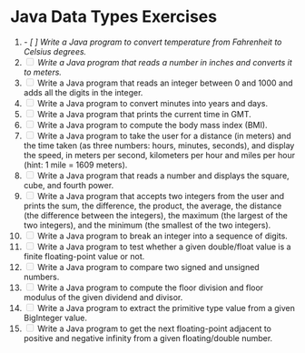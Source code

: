 # Java Data Types Exercises



<ol>
	<li><i> - [ ]  Write a Java program to convert temperature from Fahrenheit to Celsius degrees.</i></li>
	<li><i> <input type="checkbox" disabled />  Write a Java program that reads a number in inches and converts it to meters.</i></li>
	<li><i> <input type="checkbox" disabled />  </i> Write a Java program that reads an integer between 0 and 1000 and adds all the digits in the integer.</li>
	<li><i> <input type="checkbox" disabled />  </i> Write a Java program to convert minutes into years and days.</li>
	<li><i> <input type="checkbox" disabled />  </i> Write a Java program that prints the current time in GMT.</li>
	<li><i> <input type="checkbox" disabled />  </i> Write a Java program to compute the body mass index (BMI).</li>
	<li><i> <input type="checkbox" disabled />  </i> Write a Java program to take the user for a distance (in meters) and the time taken (as three numbers: hours, minutes, seconds), and display the speed, in meters per second, kilometers per hour and miles per hour (hint: 1 mile = 1609 meters).</li>
	<li><i> <input type="checkbox" disabled />  </i> Write a Java program that reads a number and displays the square, cube, and fourth power.</li>
	<li><i> <input type="checkbox" disabled />  </i> Write a Java program that accepts two integers from the user and prints the sum, the difference, the product, the average, the distance (the difference between the integers), the maximum (the largest of the two integers), and the minimum (the smallest of the two integers).</li>
	<li><i> <input type="checkbox" disabled />  </i> Write a Java program to break an integer into a sequence of digits.</li>
	<li><i> <input type="checkbox" disabled />  </i> Write a Java program to test whether a given double/float value is a finite floating-point value or not.</li>
	<li><i> <input type="checkbox" disabled />  </i> Write a Java program to compare two signed and unsigned numbers.</li>
	<li><i> <input type="checkbox" disabled />  </i> Write a Java program to compute the floor division and floor modulus of the given dividend and divisor.</li>
	<li><i> <input type="checkbox" disabled />  </i> Write a Java program to extract the primitive type value from a given BigInteger value.</li>
	<li><i> <input type="checkbox" disabled />  </i> Write a Java program to get the next floating-point adjacent to positive and negative infinity from a given floating/double number.</li>
</ol>
